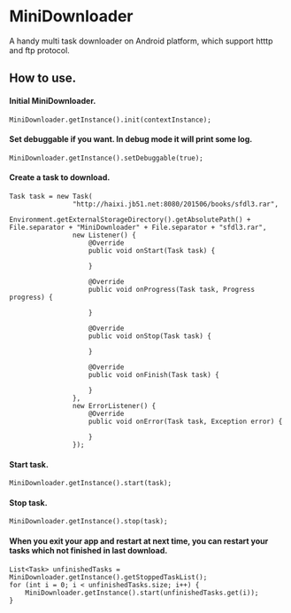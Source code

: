 # MiniDownloader
A handy multi task downloader on Android platform, which support htttp and ftp protocol. 

## How to use. ##
#### Initial MiniDownloader. ####
```
MiniDownloader.getInstance().init(contextInstance);
```
#### Set debuggable if you want. In debug mode it will print some log. ####
```
MiniDownloader.getInstance().setDebuggable(true);
```
#### Create a task to download. ####
```
Task task = new Task(
                "http://haixi.jb51.net:8080/201506/books/sfdl3.rar",
                Environment.getExternalStorageDirectory().getAbsolutePath() + File.separator + "MiniDownloader" + File.separator + "sfdl3.rar",
                new Listener() {
                    @Override
                    public void onStart(Task task) {

                    }

                    @Override
                    public void onProgress(Task task, Progress progress) {

                    }

                    @Override
                    public void onStop(Task task) {

                    }

                    @Override
                    public void onFinish(Task task) {

                    }
                },
                new ErrorListener() {
                    @Override
                    public void onError(Task task, Exception error) {

                    }
                });
```
#### Start task. ####
```
MiniDownloader.getInstance().start(task);
```
#### Stop task. ####
```
MiniDownloader.getInstance().stop(task);
```
#### When you exit your app and restart at next time, you can restart your tasks which not finished in last download. ####
```
List<Task> unfinishedTasks = MiniDownloader.getInstance().getStoppedTaskList();
for (int i = 0; i < unfinishedTasks.size; i++) {
    MiniDownloader.getInstance().start(unfinishedTasks.get(i));
}
```
